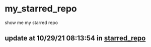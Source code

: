# my_starred_repo
show me my starred repo

update at 10/29/21 08:13:54 in [starred_repo](./index.html)
---

